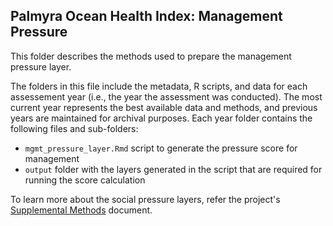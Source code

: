 ## Palmyra Ocean Health Index: Management Pressure

This folder describes the methods used to prepare the management pressure layer. 


The folders in this file include the metadata, R scripts, and data for each assessement year (i.e., the year the assessment was conducted). The most current year represents the best available data and methods, and previous years are maintained for archival purposes. Each year folder contains the following files and sub-folders:     

- `mgmt_pressure_layer.Rmd` script to generate the pressure score for management      
- `output` folder with the layers generated in the script that are required for running the score calculation       

To learn more about the social pressure layers, refer the project's [Supplemental Methods](https://raw.githack.com/OHI-4site/pal-scores/master/documents/methods-results/Supplement.html) document.   





